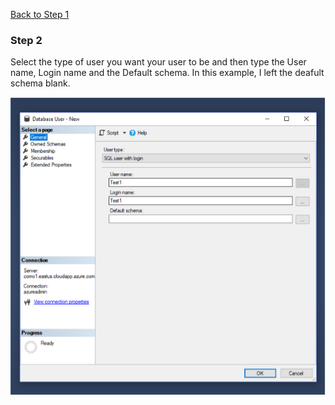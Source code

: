 [Back to Step 1](/Step1.md/)

### Step 2

Select the type of user you want your user to be and then type the User name, Login name and the Default schema. In this example, I left the deafult schema blank.

![alt text](https://github.com/djwwx7/Final-Project-IT-Tutorial/blob/master/step2.PNG "Step 2 Picture")
